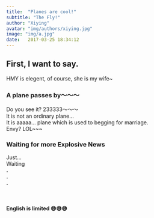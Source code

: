 ```yaml
---
title:  "Planes are cool!"
subtitle: "The Fly!"
author: "Xiying"
avatar: "img/authors/xiying.jpg"
image: "img/a.jpg"
date:   2017-03-25 18:34:12
---
```


## First, I want to say.
HMY is elegent, of course, she is my wife~

### A plane passes by～～～
Do you see it? 233333～～～  
It is not an ordinary plane...  
It is aaaaa... plane which is used to begging for marriage.  
Envy? LOL~~~  

### Waiting for more Explosive News
Just...   
Waiting  
__.__  
__.__    
__.__  
<br />  
<br />
__English is limited 😅😅😅__